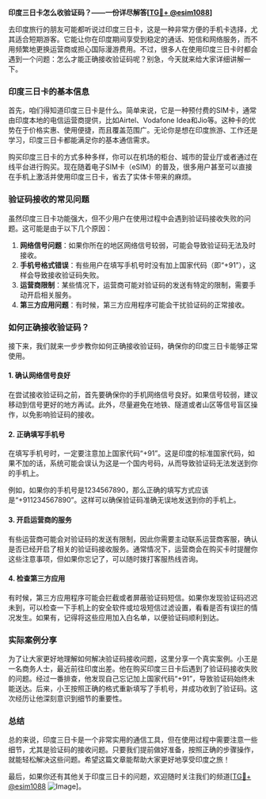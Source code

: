 **印度三日卡怎么收验证码？——一份详尽解答[[TG💪+ @esim1088](https://t.me/s/esim1088)]**

去印度旅行的朋友可能都听说过印度三日卡，这是一种非常方便的手机卡选择，尤其适合短期游客。它能让你在印度期间享受到稳定的通话、短信和网络服务，而不用频繁地更换运营商或担心国际漫游费用。不过，很多人在使用印度三日卡时都会遇到一个问题：怎么才能正确接收验证码呢？别急，今天就来给大家详细讲解一下。

### 印度三日卡的基本信息

首先，咱们得知道印度三日卡是什么。简单来说，它是一种预付费的SIM卡，通常由印度本地的电信运营商提供，比如Airtel、Vodafone Idea和Jio等。这种卡的优势在于价格实惠、使用便捷，而且覆盖范围广。无论你是想在印度旅游、工作还是学习，印度三日卡都能满足你的基本通信需求。

购买印度三日卡的方式多种多样，你可以在机场的柜台、城市的营业厅或者通过在线平台进行购买。现在随着电子SIM卡（eSIM）的普及，很多用户甚至可以直接在手机上激活并使用印度三日卡，省去了实体卡带来的麻烦。

### 验证码接收的常见问题

虽然印度三日卡功能强大，但不少用户在使用过程中会遇到验证码接收失败的问题。这可能是由于以下几个原因：

1. **网络信号问题**：如果你所在的地区网络信号较弱，可能会导致验证码无法及时接收。
2. **手机号格式错误**：有些用户在填写手机号时没有加上国家代码（即“+91”），这样会导致接收验证码失败。
3. **运营商限制**：某些情况下，运营商可能对验证码的发送有特定的限制，需要手动开启相关服务。
4. **第三方应用问题**：有时候，第三方应用程序可能会干扰验证码的正常接收。

### 如何正确接收验证码？

接下来，我们就来一步步教你如何正确接收验证码，确保你的印度三日卡能够正常使用。

#### 1. 确认网络信号良好

在尝试接收验证码之前，首先要确保你的手机网络信号良好。如果信号较弱，建议移动到信号更好的地方再试。此外，尽量避免在地铁、隧道或者山区等信号盲区操作，以免影响验证码的接收。

#### 2. 正确填写手机号

在填写手机号时，一定要注意加上国家代码“+91”。这是印度的标准国家代码，如果不加的话，系统可能会误认为这是一个国内号码，从而导致验证码无法发送到你的手机上。

例如，如果你的手机号是1234567890，那么正确的填写方式应该是“+911234567890”。这样可以确保验证码准确无误地发送到你的手机上。

#### 3. 开启运营商的服务

有些运营商可能会对验证码的发送有限制，因此你需要主动联系运营商客服，确认是否已经开启了相关的验证码接收服务。通常情况下，运营商会在购买卡时提醒你这些注意事项，但如果你忘记了，可以随时拨打客服热线咨询。

#### 4. 检查第三方应用

有时候，第三方应用程序可能会拦截或者屏蔽验证码短信。如果你发现验证码迟迟未到，可以检查一下手机上的安全软件或垃圾短信过滤设置，看看是否有误拦的情况发生。如果有，记得将这些应用加入白名单，以便验证码顺利到达。

### 实际案例分享

为了让大家更好地理解如何解决验证码接收问题，这里分享一个真实案例。小王是一名商务人士，最近前往印度出差。他在购买印度三日卡后遇到了验证码接收失败的问题。经过一番排查，他发现自己忘记加上国家代码“+91”，导致验证码始终未能送达。后来，小王按照正确的格式重新填写了手机号，并成功收到了验证码。这次经历让他深刻意识到细节的重要性。

### 总结

总的来说，印度三日卡是一个非常实用的通信工具，但在使用过程中需要注意一些细节，尤其是验证码的接收问题。只要我们提前做好准备，按照正确的步骤操作，就能轻松解决这些问题。希望这篇文章能帮助大家更好地享受印度之旅！

最后，如果你还有其他关于印度三日卡的问题，欢迎随时关注我们的频道[[TG💪+ @esim1088](https://t.me/s/esim1088) ![Image](https://i.postimg.cc/4NQfJmqS/Snipaste-2025-05-13-00-14-12.png)]。